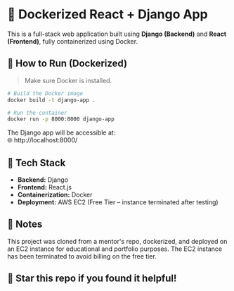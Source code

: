 # 🐳 Dockerized React + Django App

This is a full-stack web application built using **Django (Backend)** and **React (Frontend)**, fully containerized using Docker.

## 🚀 How to Run (Dockerized)

> Make sure Docker is installed.

```bash
# Build the Docker image
docker build -t django-app .

# Run the container
docker run -p 8000:8000 django-app
```

The Django app will be accessible at:  
🌐 http://localhost:8000/

## 🔧 Tech Stack

- **Backend:** Django
- **Frontend:** React.js
- **Containerization:** Docker
- **Deployment:** AWS EC2 (Free Tier – instance terminated after testing)

## 📘 Notes

This project was cloned from a mentor's repo, dockerized, and deployed on an EC2 instance for educational and portfolio purposes. The EC2 instance has been terminated to avoid billing on the free tier.

## 🌟 Star this repo if you found it helpful!
